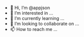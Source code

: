 - 👋 Hi, I’m @appjson
- 👀 I’m interested in ...
- 🌱 I’m currently learning ...
- 💞️ I’m looking to collaborate on ...
- 📫 How to reach me ...

<!---
appjson/appjson is a ✨ special ✨ repository because its `README.md` (this file) appears on your GitHub profile.
You can click the Preview link to take a look at your changes.
--->
